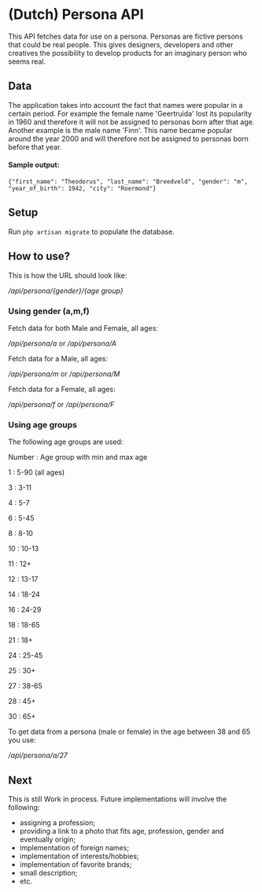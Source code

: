 # (Dutch) Persona API #

This API fetches data for use on a persona. Personas are fictive persons that could be real people. This gives designers, developers and other creatives the possibility to develop products for an imaginary person who seems real. 

## Data ##
The application takes into account the fact that names were popular in a certain period. For example the female name 'Geertruida' lost its popularity in 1960 and therefore it will not be assigned to personas born after that age. Another example is the male name 'Finn'. This name became popular around the year 2000 and will therefore not be assigned to personas born before that year.

#### Sample output: ####
`{"first_name": "Theodorus", "last_name": "Breedveld", "gender": "m", "year_of_birth": 1942, "city": "Roermond"}`

## Setup ##
Run `php artisan migrate` to populate the database. 

## How to use? ##
This is how the URL should look like:

*/api/persona/{gender}/{age group}*


### Using gender (a,m,f) ###
Fetch data for both Male and Female, all ages:

*/api/persona/a* or */api/persona/A*


Fetch data for a Male, all ages:

*/api/persona/m* or */api/persona/M*


Fetch data for a Female, all ages:

*/api/persona/f* or */api/persona/F*

### Using age groups ###
The following age groups are used:

Number :    Age group with min and max age

1 :         5-90 (all ages)

3 :         3-11 

4 :         5-7

6 :         5-45

8 :         8-10

10 :        10-13

11 :        12+

12 :        13-17

14 :        18-24

16 :        24-29

18 :        18-65

21 :        18+

24 :        25-45

25 :        30+

27 :        38-65

28 :        45+

30 :        65+


To get data from a persona (male or female) in the age between 38 and 65 you use:

*/api/persona/a/27*


## Next ##
This is still Work in process. Future implementations will involve the following:
- assigning a profession;
- providing a link to a photo that fits age, profession, gender and eventually origin;
- implementation of foreign names;
- implementation of interests/hobbies;
- implementation of favorite brands;
- small description;
- etc.
